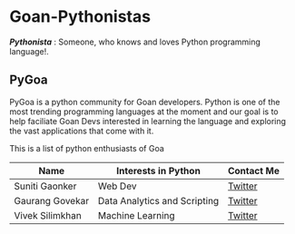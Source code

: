 # Goan-Pythonistas

***Pythonista*** : Someone, who knows and loves Python programming language!.

## PyGoa
PyGoa is a python community for Goan developers. Python is one of the most trending programming languages at the moment and our goal is to help faciliate Goan Devs interested in learning the language and exploring the vast applications that come with it.

This is a list of python enthusiasts of Goa

| Name              | Interests in Python                            | Contact Me                                                 |
| ---               | ---                                            | ---                                                        |
| Suniti Gaonker    | Web Dev                                        | [Twitter](https://twitter.com/GaonkerSuniti)               |
| Gaurang Govekar   | Data Analytics and Scripting                   | [Twitter](https://twitter.com/pythagaurang)                |
| Vivek Silimkhan   | Machine Learning                               | [Twitter](https://twitter.com/VkSl10)                      |

